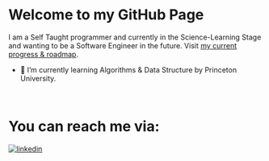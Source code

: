 # Welcome to my GitHub Page

I am a Self Taught programmer and currently in the Science-Learning Stage and wanting to be a Software Engineer in the future. Visit [my current progress & roadmap](https://github.com/OmarShawky1/CS-Roadmap).

- 🌱 I’m currently learning Algorithms & Data Structure by Princeton University.

<br>

# You can reach me via:

[![linkedin](https://cloud.githubusercontent.com/assets/17016297/18839848/0fc7e74e-83d2-11e6-8c6a-277fc9d6e067.png)][1]

[1]: http://www.linkedin.com/in/omarshawky1/

<!--
### Hi there 👋

**OmarShawky1/OmarShawky1** is a ✨ _special_ ✨ repository because its `README.md` (this file) appears on your GitHub profile.

Here are some ideas to get you started:

- 🔭 I’m currently working on ...
- 🌱 I’m currently learning ...
- 👯 I’m looking to collaborate on ...
- 🤔 I’m looking for help with ...
- 💬 Ask me about ...
- 📫 How to reach me: ...
- 😄 Pronouns: ...
- ⚡ Fun fact: ...
-->
